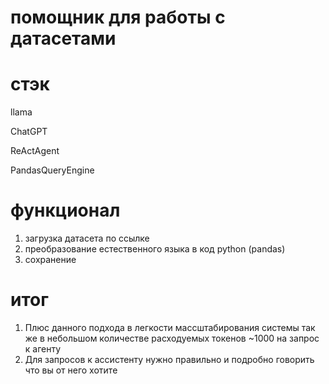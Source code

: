 # помощник для работы с датасетами

# стэк

llama

ChatGPT

ReActAgent

PandasQueryEngine


# функционал
1.  загрузка датасета по ссылке
2.  преобразование естественного языка в код python (pandas)
3.  сохранение

# итог
1. Плюс данного подхода в легкости массштабирования системы так же в небольшом количестве расходуемых токенов ~1000 на запрос к агенту
2. Для запросов к ассистенту нужно правильно и подробно говорить что вы от него хотите
